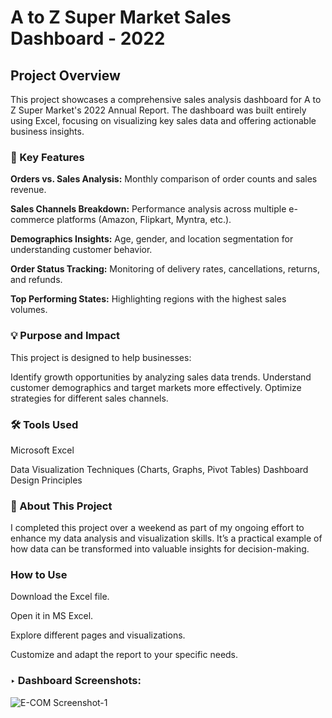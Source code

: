 # **A to Z Super Market Sales Dashboard - 2022**


## Project Overview

This project showcases a comprehensive sales analysis dashboard for A to Z Super Market's 2022 Annual Report. The dashboard was built entirely using Excel, focusing on visualizing key sales data and offering actionable business insights.

### **🎯 Key Features**
**Orders vs. Sales Analysis:** Monthly comparison of order counts and sales revenue.

**Sales Channels Breakdown:** Performance analysis across multiple e-commerce platforms (Amazon, Flipkart, Myntra, etc.).

**Demographics Insights:** Age, gender, and location segmentation for understanding customer behavior.

**Order Status Tracking:** Monitoring of delivery rates, cancellations, returns, and refunds.

**Top Performing States:** Highlighting regions with the highest sales volumes.

### **💡 Purpose and Impact**
This project is designed to help businesses:

Identify growth opportunities by analyzing sales data trends.
Understand customer demographics and target markets more effectively.
Optimize strategies for different sales channels.

### **🛠️ Tools Used**
Microsoft Excel


Data Visualization Techniques (Charts, Graphs, Pivot Tables)
Dashboard Design Principles

### **🌟 About This Project**
I completed this project over a weekend as part of my ongoing effort to enhance my data analysis and visualization skills. It’s a practical example of how data can be transformed into valuable insights for decision-making.

### How to Use
Download the Excel file.

Open it in MS Excel.

Explore different pages and visualizations.

Customize and adapt the report to your specific needs.

### ‣ Dashboard Screenshots:

![E-COM Screenshot-1](https://snipboard.io/JYCQ5L.jpg)
